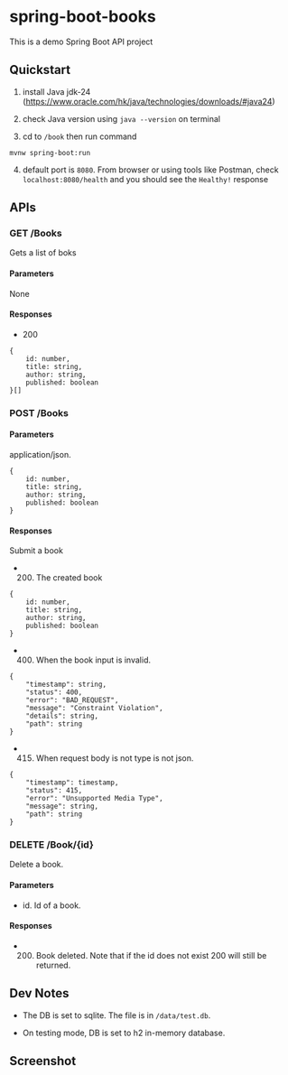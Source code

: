 # spring-boot-books

This is a demo Spring Boot API project

## Quickstart

1. install Java jdk-24 (https://www.oracle.com/hk/java/technologies/downloads/#java24)

2. check Java version using `java --version` on terminal

3. cd to `/book` then run command 
```
mvnw spring-boot:run
```

4. default port is `8080`. From browser or using tools like Postman, check 
`localhost:8080/health` and you should see the `Healthy!` response

## APIs

### GET /Books

Gets a list of boks

#### Parameters
None
#### Responses
- 200
```
{
    id: number,
    title: string,
    author: string,
    published: boolean
}[]
```
### POST /Books
#### Parameters
application/json.
```
{
    id: number,
    title: string,
    author: string,
    published: boolean
}
```
#### Responses
Submit a book
- 200. The created book
```
{
    id: number,
    title: string,
    author: string,
    published: boolean
}
```
- 400. When the book input is invalid.
```
{
    "timestamp": string,
    "status": 400,
    "error": "BAD_REQUEST",
    "message": "Constraint Violation",
    "details": string,
    "path": string
}
```
- 415. When request body is not type is not json.
```
{
    "timestamp": timestamp,
    "status": 415,
    "error": "Unsupported Media Type",
    "message": string,
    "path": string
}
```
### DELETE /Book/{id}

Delete a book. 

#### Parameters
- id. Id of a book.
#### Responses
- 200. Book deleted. Note that if the id does not exist 200 will still be returned.

## Dev Notes

- The DB is set to sqlite. The file is in `/data/test.db`.

- On testing mode, DB is set to h2 in-memory database.

## Screenshot